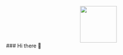 <div id="header" align="center">
  <img src="https://https://giphy.com/search/coding-girl-stickers" width="100"/>
</div>
### Hi there 👋

<!--
- 🥰 My name is Anamekwe Cynthia
- 🏡 I live in Abuja Nigeria
- 🔭 I’m currently working on transitioning into tech
- 🌱 I’m currently learning software engineering on ALX and Coursera
- 👯 I’m looking to collaborate on projects for beginers 
- ⚡ Fun fact: I cannot sing.
-->

